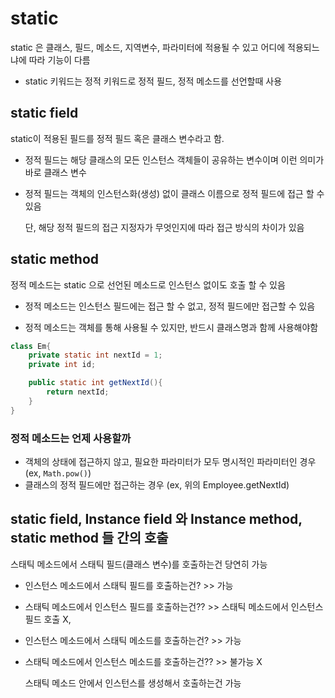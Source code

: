 # static

static 은 클래스, 필드, 메소드, 지역변수, 파라미터에 적용될 수 있고 어디에 적용되느냐에 따라 기능이 다름

- static 키워드는 정적 키워드로 정적 필드, 정적 메소드를 선언할때 사용

## static field

static이 적용된 필드를 정적 필드 혹은 클래스 변수라고 함.

- 정적 필드는 해당 클래스의 모든 인스턴스 객체들이 공유하는 변수이며 이런 의미가 바로 클래스 변수

- 정적 필드는 객체의 인스턴스화(생성) 없이 클래스 이름으로 정적 필드에 접근 할 수 있음

  단, 해당 정적 필드의 접근 지정자가 무엇인지에 따라 접근 방식의 차이가 있음

## static method

정적 메소드는 static 으로 선언된 메소드로 인스턴스 없이도 호출 할 수 있음

- 정적 메소드는 인스턴스 필드에는 접근 할 수 없고, 정적 필드에만 접근할 수 있음

- 정적 메소드는 객체를 통해 사용될 수 있지만, 반드시 클래스명과 함께 사용해야함

```java
class Em{
    private static int nextId = 1;
    private int id;

    public static int getNextId(){
        return nextId;
    }
}
```

### 정적 메소드는 언제 사용할까

- 객체의 상태에 접근하지 않고, 필요한 파라미터가 모두 명시적인 파라미터인 경우 (ex, `Math.pow()`)
- 클래스의 정적 필드에만 접근하는 경우 (ex, 위의 Employee.getNextId)

## static field, Instance field 와 Instance method, static method 들 간의 호출

스태틱 메소드에서 스태틱 필드(클래스 변수)를 호출하는건 당연히 가능

- 인스턴스 메소드에서 스태틱 필드를 호출하는건? >> 가능

- 스태틱 메소드에서 인스턴스 필드를 호출하는건?? >> 스태틱 메소드에서 인스턴스 필드 호출 X,

- 인스턴스 메소드에서 스태틱 메소드를 호출하는건? >> 가능

- 스태틱 메소드에서 인스턴스 메소드를 호출하는건?? >> 불가능 X

  스태틱 메소드 안에서 인스턴스를 생성해서 호출하는건 가능
